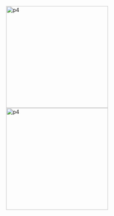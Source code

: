 <img width="277" alt="p4" src="https://github.com/arfatwadekar/Gym_website1/assets/91958640/55084e9a-b847-4fed-b7f4-2ac97c2521ae">
<img width="277" alt="p4" src="https://github.com/arfatwadekar/Gym_website1/assets/91958640/86bffb50-dae2-4a46-a355-871815241070">
